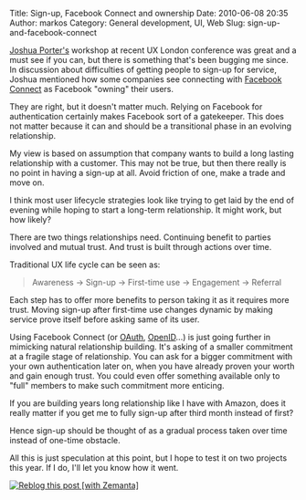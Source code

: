 Title: Sign-up, Facebook Connect and ownership
Date: 2010-06-08 20:35
Author: markos
Category: General development, UI, Web
Slug: sign-up-and-facebook-connect

[Joshua Porter's](http://bokardo.com "Joshua Porter") workshop at recent
UX London conference was great and a must see if you can, but there is
something that's been bugging me since. In discussion about difficulties
of getting people to sign-up for service, Joshua mentioned how some
companies see connecting with [Facebook
Connect](http://developers.facebook.com/connect.php "Facebook Connect")
as Facebook "owning" their users.

They are right, but it doesn't matter much. Relying on Facebook for
authentication certainly makes Facebook sort of a gatekeeper. This does
not matter because it can and should be a transitional phase in an
evolving relationship.

My view is based on assumption that company wants to build a long
lasting relationship with a customer. This may not be true, but then
there really is no point in having a sign-up at all. Avoid friction of
one, make a trade and move on.

I think most user lifecycle strategies look like trying to get laid by
the end of evening while hoping to start a long-term relationship. It
might work, but how likely?

There are two things relationships need. Continuing benefit to parties
involved and mutual trust. And trust is built through actions over time.

Traditional UX life cycle can be seen as:

> Awareness -\> Sign-up -\> First-time use -\> Engagement -\> Referral

Each step has to offer more benefits to person taking it as it requires
more trust. Moving sign-up after first-time use changes dynamic by
making service prove itself before asking same of its user.

Using Facebook Connect (or [OAuth](http://oauth.net "OAuth"),
[OpenID](http://openid.net "OpenID Foundation")...) is just going
further in mimicking natural relationship building. It's asking of a
smaller commitment at a fragile stage of relationship. You can ask for a
bigger commitment with your own authentication later on, when you have
already proven your worth and gain enough trust. You could even offer
something available only to "full" members to make such commitment more
enticing.

If you are building years long relationship like I have with Amazon,
does it really matter if you get me to fully sign-up after third month
instead of first?

Hence sign-up should be thought of as a gradual process taken over time
instead of one-time obstacle.

All this is just speculation at this point, but I hope to test it on two
projects this year. If I do, I'll let you know how it went.

<div class="zemanta-pixie">

[![Reblog this post [with
Zemanta]](http://img.zemanta.com/reblog_e.png?x-id=ef945133-8712-4aa1-9413-aa52f5f6c2c5)](http://reblog.zemanta.com/zemified/ef945133-8712-4aa1-9413-aa52f5f6c2c5/ "Reblog this post [with Zemanta]")

</div>

